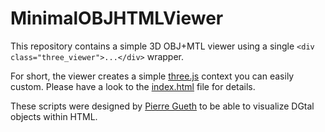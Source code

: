 # MinimalOBJHTMLViewer

This repository contains a simple 3D OBJ+MTL viewer using a single ```<div class="three_viewer">...</div>``` wrapper.

For short, the viewer creates a simple [three.js](threejs.org) context you can easily custom. Please have a look to the [index.html](index.html) file for details.


These scripts were designed by [Pierre Gueth](https://github.com/elcerdo) to be able to visualize DGtal objects within HTML.
